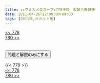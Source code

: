 ```yaml
---
title: ★★ウミガメのスープ★779杯目　殺試合夫婦味
date: 2011-04-26T12:00:00+09:00
tags: [2011年,オカルト板]
---
```

<div class="th_left"><a href="../778"><< 778</a></div>
<div class="th_right"><a href="../780">780 >></a></div>
<br><br>
<script src="../../js/cupsoup.js"></script>
<form>
<input type="button" value="問題と解説のみにする" onClick="toggleCupsoup()">
</form>
{{< 779 >}}
<div class="th_left"><a href="../778"><< 778</a></div>
<div class="th_right"><a href="../780">780 >></a></div>